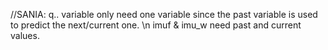 //SANIA: 
q.. variable only need one variable since the past variable is used to predict the next/current one.
\\n
imuf & imu_w need past and current values.

